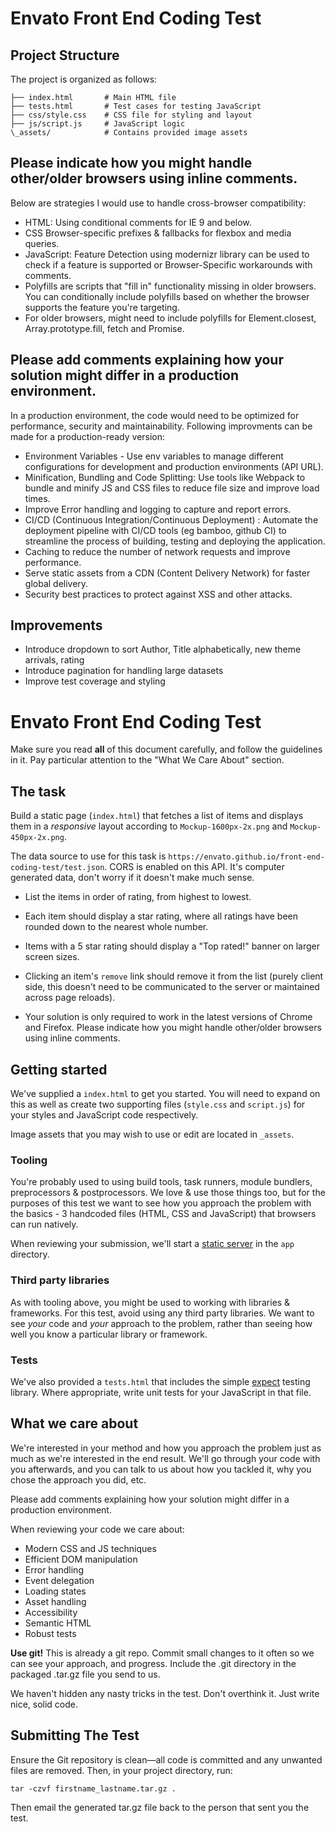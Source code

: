 # Envato Front End Coding Test

## Project Structure

The project is organized as follows:

```app/
├── index.html       # Main HTML file
├── tests.html       # Test cases for testing JavaScript
├── css/style.css    # CSS file for styling and layout
├── js/script.js     # JavaScript logic
\_assets/            # Contains provided image assets
```

## Please indicate how you might handle other/older browsers using inline comments.

Below are strategies I would use to handle cross-browser compatibility:

- HTML: Using conditional comments for IE 9 and below.
- CSS Browser-specific prefixes & fallbacks for flexbox and media queries.
- JavaScript: Feature Detection using modernizr library can be used to check if a feature is supported or Browser-Specific workarounds with comments.
- Polyfills are scripts that "fill in" functionality missing in older browsers. You can conditionally include polyfills based on whether the browser supports the feature you're targeting.
- For older browsers, might need to include polyfills for Element.closest, Array.prototype.fill, fetch and Promise.

## Please add comments explaining how your solution might differ in a production environment.

In a production environment, the code would need to be optimized for performance, security and maintainability. Following improvments can be made for a production-ready version:

- Environment Variables - Use env variables to manage different configurations for development and production environments (API URL).
- Minification, Bundling and Code Splitting: Use tools like Webpack to bundle and minify JS and CSS files to reduce file size and improve load times.
- Improve Error handling and logging to capture and report errors.
- CI/CD (Continuous Integration/Continuous Deployment) : Automate the deployment pipeline with CI/CD tools (eg bamboo, github CI) to streamline the process of building, testing and deploying the application.
- Caching to reduce the number of network requests and improve performance.
- Serve static assets from a CDN (Content Delivery Network) for faster global delivery.
- Security best practices to protect against XSS and other attacks.

## Improvements

- Introduce dropdown to sort Author, Title alphabetically, new theme arrivals, rating
- Introduce pagination for handling large datasets
- Improve test coverage and styling

# Envato Front End Coding Test

Make sure you read **all** of this document carefully, and follow the guidelines in it. Pay particular attention to the "What We Care About" section.

## The task

Build a static page (`index.html`) that fetches a list of items and displays them in a _responsive_ layout according to `Mockup-1600px-2x.png` and `Mockup-450px-2x.png`.

The data source to use for this task is `https://envato.github.io/front-end-coding-test/test.json`. CORS is enabled on this API. It's computer generated data, don't worry if it doesn't make much sense.

- List the items in order of rating, from highest to lowest.

- Each item should display a star rating, where all ratings have been rounded down to the nearest whole number.

- Items with a 5 star rating should display a "Top rated!" banner on larger screen sizes.

- Clicking an item's `remove` link should remove it from the list (purely client side, this doesn't need to be communicated to the server or maintained across page reloads).

- Your solution is only required to work in the latest versions of Chrome and Firefox. Please indicate how you might handle other/older browsers using inline comments.

## Getting started

We've supplied a `index.html` to get you started. You will need to expand on this as well as create two supporting files (`style.css` and `script.js`) for your styles and JavaScript code respectively.

Image assets that you may wish to use or edit are located in `_assets`.

### Tooling

You're probably used to using build tools, task runners, module bundlers, preprocessors & postprocessors. We love & use those things too, but for the purposes of this test we want to see how you approach the problem with the basics - 3 handcoded files (HTML, CSS and JavaScript) that browsers can run natively.

When reviewing your submission, we'll start a [static server](https://www.npmjs.com/package/http-server) in the `app` directory.

### Third party libraries

As with tooling above, you might be used to working with libraries & frameworks. For this test, avoid using any third party libraries. We want to see _your_ code and _your_ approach to the problem, rather than seeing how well you know a particular library or framework.

### Tests

We've also provided a `tests.html` that includes the simple [expect](https://github.com/mjackson/expect) testing library. Where appropriate, write unit tests for your JavaScript in that file.

## What we care about

We're interested in your method and how you approach the problem just as much as we're interested in the end result. We'll go through your code with you afterwards, and you can talk to us about how you tackled it, why you chose the approach you did, etc.

Please add comments explaining how your solution might differ in a production environment.

When reviewing your code we care about:

- Modern CSS and JS techniques
- Efficient DOM manipulation
- Error handling
- Event delegation
- Loading states
- Asset handling
- Accessibility
- Semantic HTML
- Robust tests

**Use git!** This is already a git repo. Commit small changes to it often so we can see your approach, and progress. Include the .git directory in the packaged .tar.gz file you send to us.

We haven't hidden any nasty tricks in the test. Don't overthink it. Just write nice, solid code.

## Submitting The Test

Ensure the Git repository is clean—all code is committed and any unwanted files are removed. Then, in your project directory, run:

```
tar -czvf firstname_lastname.tar.gz .
```

Then email the generated tar.gz file back to the person that sent you the test.

